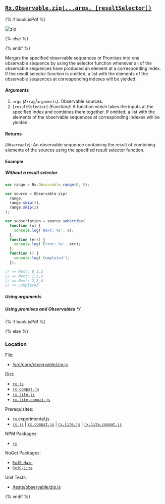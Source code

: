 ## [`Rx.Observable.zip(...args, [resultSelector])`](https://github.com/Reactive-Extensions/RxJS/blob/master/src/core/linq/observable/zip.js)

{% if book.isPdf %}

![zip](http://reactivex.io/documentation/operators/images/zip.png)

{% else %}



{% endif %}

Merges the specified observable sequences or Promises into one observable sequence by using the selector function whenever all of the observable sequences have produced an element at a corresponding index. If the result selector function is omitted, a list with the elements of the observable sequences at corresponding indexes will be yielded.

#### Arguments
1. `args` *(`Array`|`arguments`)*: Observable sources.
2. `[resultSelector]` *(Function)*: A function which takes the inputs at the specified index and combines them together.  If omitted, a list with the elements of the observable sequences at corresponding indexes will be yielded.

#### Returns
*(`Observable`)*: An observable sequence containing the result of combining elements of the sources using the specified result selector function.

#### Example

##### Without a result selector

```js
var range = Rx.Observable.range(0, 5);

var source = Observable.zip(
  range,
  range.skip(1),
  range.skip(2)
);

var subscription = source.subscribe(
  function (x) {
    console.log('Next: %s', x);
  },
  function (err) {
    console.log('Error: %s', err);
  },
  function () {
    console.log('Completed');
  });

// => Next: 0,1,2
// => Next: 1,2,3
// => Next: 2,3,4
// => Completed
``` 

##### Using arguments

[](http://jsbin.com/jaliqo/1/embed?js,console)

##### Using promises and Observables */

[](http://jsbin.com/tuset/1/embed?js,console)

{% if book.isPdf %}



{% else %}

### Location

File:
- [/src/core/observable/zip.js](https://github.com/Reactive-Extensions/RxJS/blob/master/src/core/linq/observable/zip.js)

Dist:
- [`rx.js`](https://github.com/Reactive-Extensions/RxJS/blob/master/dist/rx.js)
- [`rx.compat.js`](https://github.com/Reactive-Extensions/RxJS/blob/master/dist/rx.compat.js)
- [`rx.lite.js`](https://github.com/Reactive-Extensions/RxJS/blob/master/rx.lite.js)
- [`rx.lite.compat.js`](https://github.com/Reactive-Extensions/RxJS/blob/master/rx.lite.compat.js)

Prerequisites:
- [`rx`](https://www.npmjs.org/package/rx).experimental.js
- [`rx.js`](https://github.com/Reactive-Extensions/RxJS/blob/master/dist/rx.js) | [`rx.compat.js`](https://github.com/Reactive-Extensions/RxJS/blob/master/dist/rx.compat.js) | [`rx.lite.js`](https://github.com/Reactive-Extensions/RxJS/blob/master/rx.lite.js) | [`rx.lite.compat.js`](https://github.com/Reactive-Extensions/RxJS/blob/master/rx.lite.compat.js)

NPM Packages:
- [`rx`](https://www.npmjs.org/package/rx)

NuGet Packages:
- [`RxJS-Main`](http://www.nuget.org/packages/RxJS-Main/)
- [`RxJS-Lite`](http://www.nuget.org/packages/RxJS-Lite/)

Unit Tests:
- [/tests/observable/zip.js](https://github.com/Reactive-Extensions/RxJS/blob/master/tests/observable/zip.js)

{% endif %}